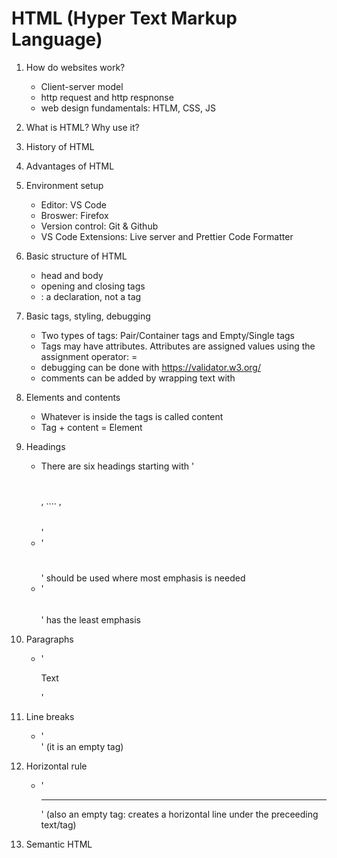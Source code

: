 # HTML (Hyper Text Markup Language)

1. How do websites work?
    - Client-server model
    - http request and http respnonse
    - web design fundamentals: HTLM, CSS, JS

2. What is HTML? Why use it?
3. History of HTML
4. Advantages of HTML
5. Environment setup
    - Editor: VS Code
    - Broswer: Firefox
    - Version control: Git & Github
    - VS Code Extensions: Live server and Prettier Code Formatter 

6. Basic structure of HTML
    - head and body
    - opening and closing tags
    - <!DOCTYPE html>: a declaration, not a tag
      <html lang="en">
      <head>
        <title></title>
      </head>
      <body><body>
      </html>

7. Basic tags, styling, debugging
    - Two types of tags: Pair/Container tags and Empty/Single tags
    - Tags may have attributes. Attributes are assigned values using the assignment operator: =
    - debugging can be done with https://validator.w3.org/
    - comments can be added by wrapping text with <!-- COMMENT -->

8. Elements and contents
    - Whatever is inside the tags is called content
    - Tag + content = Element

9. Headings
    - There are six headings starting with '<h1></h1>, .... , <h6></h6>'
    - '<h1></h1>' should be used where most emphasis is needed
    - '<h6></h6>' has the least emphasis

10. Paragraphs
    - '<p> Text </p>'

11. Line breaks
    - '<br />' (it is an empty tag)
12. Horizontal rule
    - '<hr />' (also an empty tag: creates a horizontal line under the preceeding text/tag)     

13. Semantic HTML